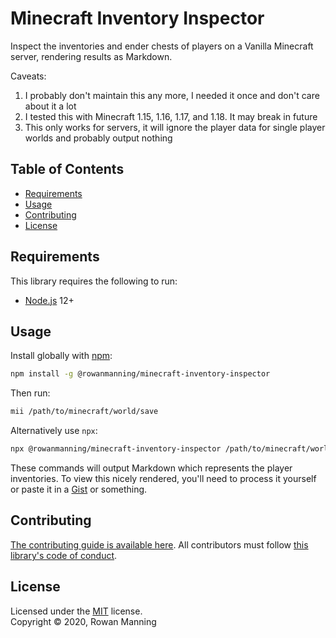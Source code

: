 
# Minecraft Inventory Inspector

Inspect the inventories and ender chests of players on a Vanilla Minecraft server, rendering results as Markdown.

Caveats:

1. I probably don't maintain this any more, I needed it once and don't care about it a lot
2. I tested this with Minecraft 1.15, 1.16, 1.17, and 1.18. It may break in future
3. This only works for servers, it will ignore the player data for single player worlds and probably output nothing


## Table of Contents

  * [Requirements](#requirements)
  * [Usage](#usage)
  * [Contributing](#contributing)
  * [License](#license)


## Requirements

This library requires the following to run:

  * [Node.js](https://nodejs.org/) 12+


## Usage

Install globally with [npm](https://www.npmjs.com/):

```sh
npm install -g @rowanmanning/minecraft-inventory-inspector
```

Then run:

```sh
mii /path/to/minecraft/world/save
```

Alternatively use `npx`:

```sh
npx @rowanmanning/minecraft-inventory-inspector /path/to/minecraft/world/save
```

These commands will output Markdown which represents the player inventories. To view this nicely rendered, you'll need to process it yourself or paste it in a [Gist](https://gist.github.com/) or something.


## Contributing

[The contributing guide is available here](docs/contributing.md). All contributors must follow [this library's code of conduct](docs/code_of_conduct.md).


## License

Licensed under the [MIT](LICENSE) license.<br/>
Copyright &copy; 2020, Rowan Manning